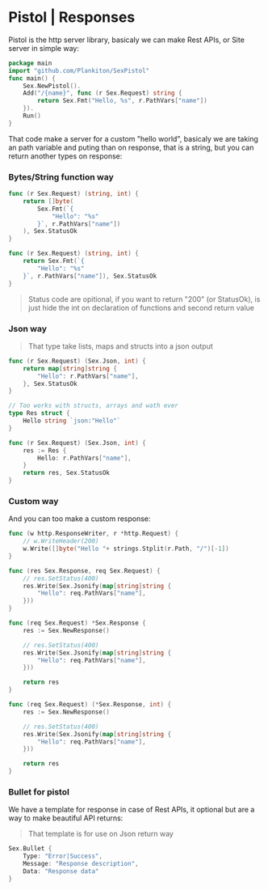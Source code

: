 # Pistol | Responses

Pistol is the http server library, basicaly we can make Rest APIs, or Site server in simple way:

```go
package main
import "github.com/Plankiton/SexPistol"
func main() {
    Sex.NewPistol().
    Add("/{name}", func (r Sex.Request) string {
        return Sex.Fmt("Hello, %s", r.PathVars["name"])
    }).
    Run()
}
```

That code make a server for a custom "hello world", basicaly we are taking an path variable and puting than on response, that is a string, but you can return another types on response:

### Bytes/String function way

```go
func (r Sex.Request) (string, int) {
    return []byte(
        Sex.Fmt(`{
            "Hello": "%s"
        }`, r.PathVars["name"])
    ), Sex.StatusOk
}

func (r Sex.Request) (string, int) {
    return Sex.Fmt(`{
        "Hello": "%s"
    }`, r.PathVars["name"]), Sex.StatusOk
}
```

> Status code are opitional, if you want to return "200" (or StatusOk), is just hide the int on declaration of functions and second return value



### Json way

> That type take lists, maps and structs into a json output

```go
func (r Sex.Request) (Sex.Json, int) {
    return map[string]string {
        "Hello": r.PathVars["name"],
    }, Sex.StatusOk
}

// Too works with structs, arrays and wath ever
type Res struct {
    Hello string `json:"Hello"`
} 

func (r Sex.Request) (Sex.Json, int) {
    res := Res {
        Hello: r.PathVars["name"],
    }
    return res, Sex.StatusOk
}
```

### Custom way

And you can too make a custom response:

```go
func (w http.ResponseWriter, r *http.Request) {
    // w.WriteHeader(200)
    w.Write([]byte("Hello "+ strings.Stplit(r.Path, "/")[-1])
}

func (res Sex.Response, req Sex.Request) {
    // res.SetStatus(400)
    res.Write(Sex.Jsonify(map[string]string {
        "Hello": req.PathVars["name"],
    }))
}

func (req Sex.Request) *Sex.Response {
    res := Sex.NewResponse()

    // res.SetStatus(400)
    res.Write(Sex.Jsonify(map[string]string {
        "Hello": req.PathVars["name"],
    }))

    return res
}

func (req Sex.Request) (*Sex.Response, int) {
    res := Sex.NewResponse()

    // res.SetStatus(400)
    res.Write(Sex.Jsonify(map[string]string {
        "Hello": req.PathVars["name"],
    }))

    return res
}
```

### Bullet for pistol

We have a template for response in case of Rest APIs, it optional but are a way to make beautiful API returns:

> That template is for use on Json return way

```go
Sex.Bullet {
    Type: "Error|Success",
    Message: "Response description",
    Data: "Response data"
}
```

# 
